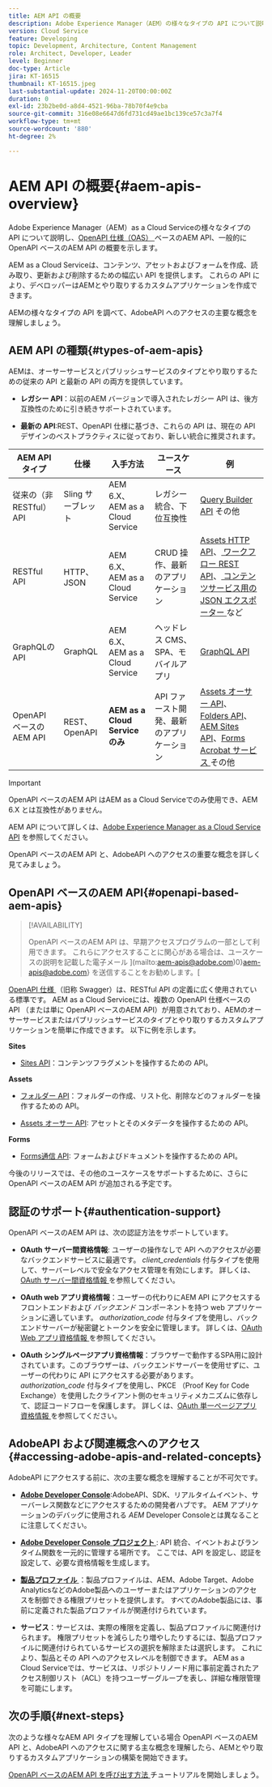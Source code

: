 ```yaml
---
title: AEM API の概要
description: Adobe Experience Manager（AEM）の様々なタイプの API について説明し、OpenAPI 仕様ベースの API、一般的に OpenAPI ベースのAEM API の概要を示します。
version: Cloud Service
feature: Developing
topic: Development, Architecture, Content Management
role: Architect, Developer, Leader
level: Beginner
doc-type: Article
jira: KT-16515
thumbnail: KT-16515.jpeg
last-substantial-update: 2024-11-20T00:00:00Z
duration: 0
exl-id: 23b2be0d-a8d4-4521-96ba-78b70f4e9cba
source-git-commit: 316e08e6647d6fd731cd49ae1bc139ce57c3a7f4
workflow-type: tm+mt
source-wordcount: '880'
ht-degree: 2%

---
```


# AEM API の概要{#aem-apis-overview}

Adobe Experience Manager（AEM）as a Cloud Serviceの様々なタイプの API について説明し、[OpenAPI 仕様（OAS） ](https://swagger.io/specification/) ベースのAEM API、一般的に OpenAPI ベースのAEM API の概要を示します。

AEM as a Cloud Serviceは、コンテンツ、アセットおよびフォームを作成、読み取り、更新および削除するための幅広い API を提供します。 これらの API により、デベロッパーはAEMとやり取りするカスタムアプリケーションを作成できます。

AEMの様々なタイプの API を調べて、AdobeAPI へのアクセスの主要な概念を理解しましょう。

## AEM API の種類{#types-of-aem-apis}

AEMは、オーサーサービスとパブリッシュサービスのタイプとやり取りするための従来の API と最新の API の両方を提供しています。

- **レガシー API**：以前のAEM バージョンで導入されたレガシー API は、後方互換性のために引き続きサポートされています。

- **最新の API**:REST、OpenAPI 仕様に基づき、これらの API は、現在の API デザインのベストプラクティスに従っており、新しい統合に推奨されます。


| AEM API タイプ | 仕様 | 入手方法 | ユースケース | 例 |
| --- | --- | --- | --- | --- |
| 従来の（非 RESTful） API | Sling サーブレット | AEM 6.X、AEM as a Cloud Service | レガシー統合、下位互換性 | [Query Builder API](https://experienceleague.adobe.com/en/docs/experience-manager-cloud-service/content/implementing/developing/full-stack/search/query-builder-api) その他 |
| RESTful API | HTTP、JSON | AEM 6.X、AEM as a Cloud Service | CRUD 操作、最新のアプリケーション | [Assets HTTP API](https://experienceleague.adobe.com/ja/docs/experience-manager-cloud-service/content/assets/admin/mac-api-assets)、[ ワークフロー REST API](https://experienceleague.adobe.com/en/docs/experience-manager-65/content/implementing/developing/extending-aem/extending-workflows/workflows-program-interaction#using-the-workflow-rest-api)、[ コンテンツサービス用の JSON エクスポーター ](https://experienceleague.adobe.com/en/docs/experience-manager-cloud-service/content/implementing/developing/full-stack/components-templates/json-exporter) など |
| GraphQLの API | GraphQL | AEM 6.X、AEM as a Cloud Service | ヘッドレス CMS、SPA、モバイルアプリ | [GraphQL API](https://experienceleague.adobe.com/en/docs/experience-manager-cloud-service/content/headless/graphql-api/content-fragments) |
| OpenAPI ベースのAEM API | REST、OpenAPI | **AEM as a Cloud Serviceのみ** | API ファースト開発、最新のアプリケーション | [Assets オーサー API](https://developer.adobe.com/experience-cloud/experience-manager-apis/api/experimental/assets/author/)、[Folders API](https://developer.adobe.com/experience-cloud/experience-manager-apis/api/experimental/folders/)、[AEM Sites API](https://developer.adobe.com/experience-cloud/experience-manager-apis/api/experimental/sites/delivery/)、[Forms Acrobat サービス ](https://developer.adobe.com/experience-cloud/experience-manager-apis/api/experimental/document/) その他 |

>[!IMPORTANT]
>
>OpenAPI ベースのAEM API はAEM as a Cloud Serviceでのみ使用でき、AEM 6.X とは互換性がありません。

AEM API について詳しくは、[Adobe Experience Manager as a Cloud Service API](https://developer.adobe.com/experience-cloud/experience-manager-apis/) を参照してください。

OpenAPI ベースのAEM API と、AdobeAPI へのアクセスの重要な概念を詳しく見てみましょう。

## OpenAPI ベースのAEM API{#openapi-based-aem-apis}

>[!AVAILABILITY]
>
>OpenAPI ベースのAEM API は、早期アクセスプログラムの一部として利用できます。 これらにアクセスすることに関心がある場合は、ユースケースの説明を記載した電子メール ](mailto:aem-apis@adobe.com)0}aem-apis@adobe.com} を送信することをお勧めします。[

[OpenAPI 仕様 ](https://swagger.io/specification/) （旧称 Swagger）は、RESTful API の定義に広く使用されている標準です。 AEM as a Cloud Serviceには、複数の OpenAPI 仕様ベースの API （または単に OpenAPI ベースのAEM API）が用意されており、AEMのオーサーサービスまたはパブリッシュサービスのタイプとやり取りするカスタムアプリケーションを簡単に作成できます。 以下に例を示します。

**Sites**

- [Sites API](https://developer.adobe.com/experience-cloud/experience-manager-apis/api/experimental/sites/delivery/)：コンテンツフラグメントを操作するための API。

**Assets**

- [ フォルダー API](https://developer.adobe.com/experience-cloud/experience-manager-apis/api/experimental/folders/)：フォルダーの作成、リスト化、削除などのフォルダーを操作するための API。

- [Assets オーサー API](https://developer.adobe.com/experience-cloud/experience-manager-apis/api/experimental/assets/author/): アセットとそのメタデータを操作するための API。

**Forms**

- [Forms通信 API](https://developer.adobe.com/experience-cloud/experience-manager-apis/api/experimental/document/): フォームおよびドキュメントを操作するための API。

今後のリリースでは、その他のユースケースをサポートするために、さらに OpenAPI ベースのAEM API が追加される予定です。

## 認証のサポート{#authentication-support}

OpenAPI ベースのAEM API は、次の認証方法をサポートしています。

- **OAuth サーバー間資格情報**: ユーザーの操作なしで API へのアクセスが必要なバックエンドサービスに最適です。 _client_credentials_ 付与タイプを使用して、サーバーレベルで安全なアクセス管理を有効にします。 詳しくは、[OAuth サーバー間資格情報 ](https://developer.adobe.com/developer-console/docs/guides/authentication/ServerToServerAuthentication/#oauth-server-to-server-credential) を参照してください。

- **OAuth web アプリ資格情報**：ユーザーの代わりにAEM API にアクセスするフロントエンドおよび _バックエンド_ コンポーネントを持つ web アプリケーションに適しています。 _authorization_code_ 付与タイプを使用し、バックエンドサーバーが秘密鍵とトークンを安全に管理します。 詳しくは、[OAuth Web アプリ資格情報 ](https://developer.adobe.com/developer-console/docs/guides/authentication/UserAuthentication/implementation/#oauth-web-app-credential) を参照してください。

- **OAuth シングルページアプリ資格情報**：ブラウザーで動作するSPA用に設計されています。このブラウザーは、バックエンドサーバーを使用せずに、ユーザーの代わりに API にアクセスする必要があります。 _authorization_code_ 付与タイプを使用し、PKCE （Proof Key for Code Exchange）を使用したクライアント側のセキュリティメカニズムに依存して、認証コードフローを保護します。 詳しくは、[OAuth 単一ページアプリ資格情報 ](https://developer.adobe.com/developer-console/docs/guides/authentication/UserAuthentication/implementation/#oauth-single-page-app-credential) を参照してください。

## AdobeAPI および関連概念へのアクセス{#accessing-adobe-apis-and-related-concepts}

AdobeAPI にアクセスする前に、次の主要な概念を理解することが不可欠です。

- **[Adobe Developer Console](https://developer.adobe.com/)**:AdobeAPI、SDK、リアルタイムイベント、サーバーレス関数などにアクセスするための開発者ハブです。 AEM アプリケーションのデバッグに使用される _AEM_ Developer Consoleとは異なることに注意してください。

- **[Adobe Developer Console プロジェクト ](https://developer.adobe.com/developer-console/docs/guides/projects/)**: API 統合、イベントおよびランタイム関数を一元的に管理する場所です。 ここでは、API を設定し、認証を設定して、必要な資格情報を生成します。

- **[製品プロファイル ](https://helpx.adobe.com/jp/enterprise/using/manage-product-profiles.html)**：製品プロファイルは、AEM、Adobe Target、Adobe AnalyticsなどのAdobe製品へのユーザーまたはアプリケーションのアクセスを制御できる権限プリセットを提供します。 すべてのAdobe製品には、事前に定義された製品プロファイルが関連付けられています。

- **サービス**：サービスは、実際の権限を定義し、製品プロファイルに関連付けられます。 権限プリセットを減らしたり増やしたりするには、製品プロファイルに関連付けられているサービスの選択を解除または選択します。 これにより、製品とその API へのアクセスレベルを制御できます。 AEM as a Cloud Serviceでは、サービスは、リポジトリノード用に事前定義されたアクセス制御リスト（ACL）を持つユーザーグループを表し、詳細な権限管理を可能にします。

## 次の手順{#next-steps}

次のような様々なAEM API タイプを理解している場合
OpenAPI ベースのAEM API と、AdobeAPI へのアクセスに関する主な概念を理解したら、AEMとやり取りするカスタムアプリケーションの構築を開始できます。

[OpenAPI ベースのAEM API を呼び出す方法 ](invoke-openapi-based-aem-apis.md) チュートリアルを開始しましょう。
